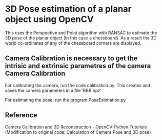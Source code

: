 3D Pose estimation of a planar object using OpenCV
===================================================

This uses the Perspective and Point algorithm with RANSAC to estimate the 3D pose of the planar object (In this case a chessboard). As a result the 3D world co-ordinates of any of the chessboard corners are displayed.

Camera Calibration is necessary to get the intrisic and extrinsic parametres of the camera
Camera Calibration
--------------------
For calibrating the camera, run the code calibration.py. This creates and saves the camera parameters in a file 'BBB.npz'

For estimating the pose, run the program PoseEstimation.py

Reference 
-----------------

Camera Calibration and 3D Reconstruction - OpenCV-Python Tutorials
(Modification to original code: Calculation of Camera Pose and 3D pose)
